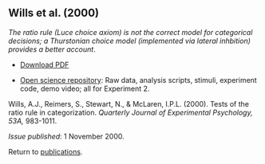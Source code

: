 ## Wills et al. (2000)

_The ratio rule (Luce choice axiom) is not the correct model for categorical
decisions; a Thurstonian choice model (implemented via lateral inhbition)
provides a better account_.

- [Download PDF](2000Wills.pdf)

- <a href="http://www.willslab.org.uk/cam1/index.html" target="_blank">Open science repository</a>: Raw data, analysis scripts, stimuli, experiment code, demo video; all for Experiment 2.

Wills, A.J., Reimers, S., Stewart, N., & McLaren, I.P.L. (2000). Tests of the ratio rule in categorization. _Quarterly Journal of Experimental Psychology, 53A,_ 983-1011. 

_Issue published_: 1 November 2000.

Return to [publications](publications.md).
